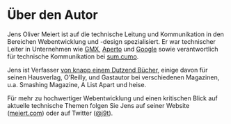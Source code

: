 # Über den Autor

Jens Oliver Meiert ist auf die technische Leitung und Kommunikation in den Bereichen Webentwicklung und -design spezialisiert. Er war technischer Leiter in Unternehmen wie [GMX](https://gmx.de/), [Aperto](https://www.aperto.com/) und [Google](https://www.google.com/) sowie verantwortlich für technische Kommunikation bei [sum.cumo](https://www.sumcumo.com/).

Jens ist Verfasser [von knapp einem Dutzend Bücher](https://www.goodreads.com/author/show/13623828.Jens_Oliver_Meiert), einige davon für seinen Hausverlag, O’Reilly, und Gastautor bei verschiedenen Magazinen, u.a. Smashing Magazine, A List Apart und heise.

Für mehr zu hochwertiger Webentwicklung und einen kritischen Blick auf aktuelle technische Themen folgen Sie Jens auf seiner Website ([meiert.com](https://meiert.com/)) oder auf Twitter ([@j9t](https://twitter.com/j9t)).